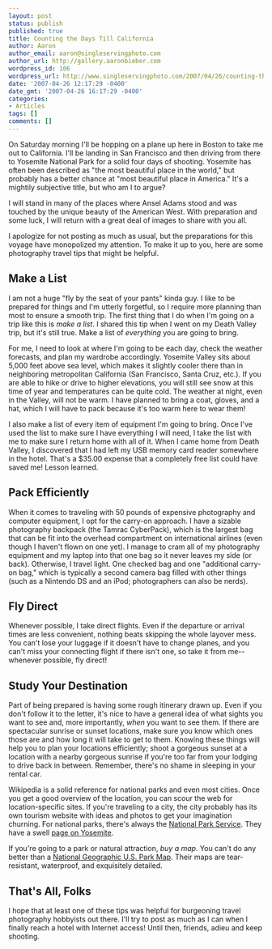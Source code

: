 ```yaml
---
layout: post
status: publish
published: true
title: Counting the Days Till California
author: Aaron
author_email: aaron@singleservingphoto.com
author_url: http://gallery.aaronbieber.com
wordpress_id: 106
wordpress_url: http://www.singleservingphoto.com/2007/04/26/counting-the-days-till-california/
date: '2007-04-26 12:17:29 -0400'
date_gmt: '2007-04-26 16:17:29 -0400'
categories:
- Articles
tags: []
comments: []
---
```

On Saturday morning I'll be hopping on a plane up here in Boston to take
me out to California. I'll be landing in San Francisco and then driving
from there to Yosemite National Park for a solid four days of shooting.
Yosemite has often been described as "the most beautiful place in the
world," but probably has a better chance at "most beautiful place in
America." It's a mightily subjective title, but who am I to argue?

I will stand in many of the places where Ansel Adams stood and was
touched by the unique beauty of the American West. With preparation and
some luck, I will return with a great deal of images to share with you
all.

I apologize for not posting as much as usual, but the preparations for
this voyage have monopolized my attention. To make it up to you, here
are some photography travel tips that might be helpful.<span
id="more"></span><span id="more-106"></span>

## Make a List

I am not a huge "fly by the seat of your pants" kinda guy. I like to be
prepared for things and I'm utterly forgetful, so I require more
planning than most to ensure a smooth trip. The first thing that I do
when I'm going on a trip like this is _make a list_. I shared this tip
when I went on my Death Valley trip, but it's still true. Make a list of
_everything_ you are going to bring.

For me, I need to look at where I'm going to be each day, check the
weather forecasts, and plan my wardrobe accordingly. Yosemite Valley
sits about 5,000 feet above sea level, which makes it slightly cooler
there than in neighboring metropolitan California (San Francisco, Santa
Cruz, etc.). If you are able to hike or drive to higher elevations, you
will still see snow at this time of year and temperatures can be quite
cold. The weather at night, even in the Valley, will not be warm. I have
planned to bring a coat, gloves, and a hat, which I will have to pack
because it's too warm here to wear them!

I also make a list of every item of equipment I'm going to bring. Once
I've used the list to make sure I have everything I will need, I take
the list with me to make sure I return home with all of it. When I came
home from Death Valley, I discovered that I had left my USB memory card
reader somewhere in the hotel. That's a \$35.00 expense that a
completely free list could have saved me! Lesson learned.

## Pack Efficiently

When it comes to traveling with 50 pounds of expensive photography and
computer equipment, I opt for the carry-on approach. I have a sizable
photography backpack (the Tamrac CyberPack), which is the largest bag
that can be fit into the overhead compartment on international airlines
(even though I haven't flown on one yet). I manage to cram all of my
photography equipment and my laptop into that one bag so it never leaves
my side (or back). Otherwise, I travel light. One checked bag and one
"additional carry-on bag," which is typically a second camera bag filled
with other things (such as a Nintendo DS and an iPod; photographers can
also be nerds).

## Fly Direct

Whenever possible, I take direct flights. Even if the departure or
arrival times are less convenient, nothing beats skipping the whole
layover mess. You can't lose your luggage if it doesn't have to change
planes, and you can't miss your connecting flight if there isn't one, so
take it from me--whenever possible, fly direct!

## Study Your Destination

Part of being prepared is having some rough itinerary drawn up. Even if
you don't follow it to the letter, it's nice to have a general idea of
what sights you want to see and, more importantly, *when* you want to
see them. If there are spectacular sunrise or sunset locations, make
sure you know which ones those are and how long it will take to get to
them. Knowing these things will help you to plan your locations
efficiently; shoot a gorgeous sunset at a location with a nearby
gorgeous sunrise if you're too far from your lodging to drive back in
between. Remember, there's no shame in sleeping in your rental car.

Wikipedia is a solid reference for national parks and even most cities.
Once you get a good overview of the location, you can scour the web for
location-specific sites. If you're traveling to a city, the city
probably has its own tourism website with ideas and photos to get your
imagination churning. For national parks, there's always the [National
Park Service](http://www.nps.gov). They have a swell [page on
Yosemite](http://www.nps.gov/yose/).

If you're going to a park or natural attraction, *buy a map*. You
can't do any better than a [National Geographic U.S. Park
Map](http://www.ngmapstore.com/jump.jsp?itemID=53&itemType=CATEGORY).
Their maps are tear-resistant, waterproof, and exquisitely detailed.

## That's All, Folks

I hope that at least one of these tips was helpful for burgeoning travel
photography hobbyists out there. I'll try to post as much as I can when
I finally reach a hotel with Internet access! Until then, friends, adieu
and keep shooting.
